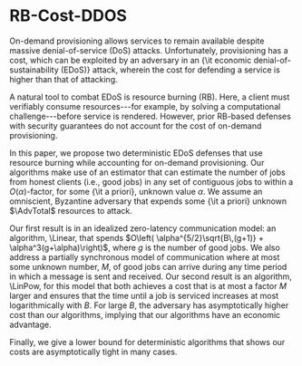 # RB-Cost-DDOS
On-demand provisioning allows services to remain available despite massive denial-of-service (DoS) attacks. Unfortunately, provisioning has a cost, which can be exploited by an adversary in an {\it economic denial-of-sustainability (EDoS)} attack, wherein the cost for defending a service is higher than that of attacking.

A natural tool to combat EDoS is resource burning (RB). Here, a client must verifiably consume resources---for example, by solving a computational challenge---before service is rendered. However, prior RB-based defenses with security guarantees do not account for the cost of on-demand provisioning.  

In this paper, we propose two deterministic EDoS defenses that use resource burning while accounting for on-demand provisioning. Our algorithms make use of an estimator that can estimate the number of jobs from honest clients (i.e., good jobs) in any set of contiguous jobs to within a $O(\alpha)$-factor, for some {\it a priori}, unknown value $\alpha$.  We assume an omniscient, Byzantine adversary that expends some {\it a priori} unknown $\AdvTotal$ resources to attack.

Our first result is in an idealized zero-latency communication model: an algorithm, \Linear, that spends $O\left( \alpha^{5/2}\sqrt{B\,(g+1)} + \alpha^3(g+\alpha)\right)$,  where $g$ is the number of good jobs.  We also address a partially synchronous model of communication where at most some unknown number, $M$, of good jobs can arrive during any time period in which a message is sent and received.  Our second result is an algorithm, \LinPow, for this model that both achieves a cost that is at most a factor $M$ larger and  ensures that the time until a job is serviced increases at most logarithmically with $B$.  For large $B$,  the adversary has asymptotically higher cost than our algorithms, implying that our algorithms have an economic advantage.  

Finally, we give a lower bound for deterministic algorithms that shows our costs are asymptotically tight in many cases.
